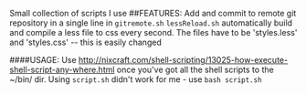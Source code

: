 Small collection of scripts I use
##FEATURES:
Add and commit to remote git repository in a single line in `gitremote.sh`
`lessReload.sh` automatically build and compile a less file to css every second. The files have to be 'styles.less' and 'styles.css' -- this is easily changed

####USAGE:
Use http://nixcraft.com/shell-scripting/13025-how-execute-shell-script-any-where.html once you've got all the shell scripts to the ~/bin/ dir.
Using `script.sh` didn't work for me - use `bash script.sh`
